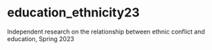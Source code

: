 # education_ethnicity23
Independent research on the relationship between ethnic conflict and education, Spring 2023
